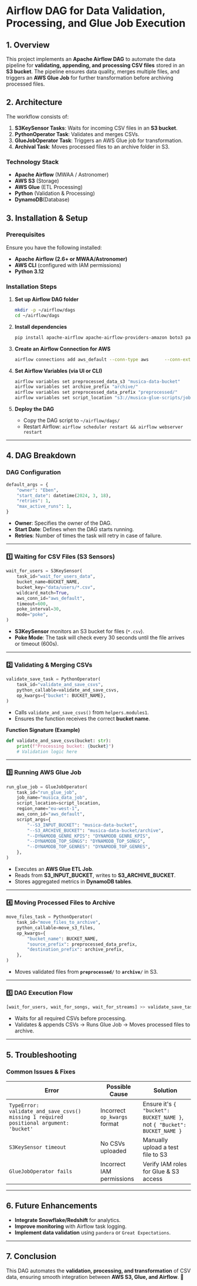 # **Airflow DAG for Data Validation, Processing, and Glue Job Execution**

## **1. Overview**
This project implements an **Apache Airflow DAG** to automate the data pipeline for **validating, appending, and processing CSV files** stored in an **S3 bucket**. The pipeline ensures data quality, merges multiple files, and triggers an **AWS Glue Job** for further transformation before archiving processed files.

## **2. Architecture**
The workflow consists of:
1. **S3KeySensor Tasks**: Waits for incoming CSV files in an **S3 bucket**.
2. **PythonOperator Task**: Validates and merges CSVs.
3. **GlueJobOperator Task**: Triggers an AWS Glue job for transformation.
4. **Archival Task**: Moves processed files to an archive folder in S3.

### **Technology Stack**
- **Apache Airflow** (MWAA / Astronomer)
- **AWS S3** (Storage)
- **AWS Glue** (ETL Processing)
- **Python** (Validation & Processing)
- **DynamoDB**(Database)

## **3. Installation & Setup**
### **Prerequisites**
Ensure you have the following installed:
- **Apache Airflow (2.6+ or MWAA/Astronomer)**
- **AWS CLI** (configured with IAM permissions)
- **Python 3.12**

### **Installation Steps**
1. **Set up Airflow DAG folder**
   ```sh
   mkdir -p ~/airflow/dags
   cd ~/airflow/dags
   ```
2. **Install dependencies**
   ```sh
   pip install apache-airflow apache-airflow-providers-amazon boto3 pandas
   ```
3. **Create an Airflow Connection for AWS**
   ```sh
   airflow connections add aws_default --conn-type aws      --conn-extra '{"aws_access_key_id": "YOUR_ACCESS_KEY", "aws_secret_access_key": "YOUR_SECRET_KEY", "region_name": "eu-west-1"}'
   ```

4. **Set Airflow Variables (via UI or CLI)**
   ```sh
   airflow variables set preprocessed_data_s3 "musica-data-bucket"
   airflow variables set archive_prefix "archive/"
   airflow variables set preprocessed_data_prefix "preprocessed/"
   airflow variables set script_location "s3://musica-glue-scripts/job.py"
   ```

5. **Deploy the DAG**
   - Copy the DAG script to `~/airflow/dags/`
   - Restart Airflow: `airflow scheduler restart && airflow webserver restart`

---

## **4. DAG Breakdown**
### **DAG Configuration**
```python
default_args = {
    "owner": "Eben",
    "start_date": datetime(2024, 3, 18),
    "retries": 1,
    "max_active_runs": 1,
}
```
- **Owner**: Specifies the owner of the DAG.
- **Start Date**: Defines when the DAG starts running.
- **Retries**: Number of times the task will retry in case of failure.

---

### **1️⃣ Waiting for CSV Files (S3 Sensors)**
```python
wait_for_users = S3KeySensor(
    task_id="wait_for_users_data",
    bucket_name=BUCKET_NAME,
    bucket_key="data/users/*.csv",
    wildcard_match=True,
    aws_conn_id="aws_default",
    timeout=600,
    poke_interval=30,
    mode="poke",
)
```
- **S3KeySensor** monitors an S3 bucket for files (`*.csv`).
- **Poke Mode**: The task will check every 30 seconds until the file arrives or timeout (600s).

---

### **2️⃣ Validating & Merging CSVs**
```python
validate_save_task = PythonOperator(
    task_id="validate_and_save_csvs",
    python_callable=validate_and_save_csvs,
    op_kwargs={"bucket": BUCKET_NAME},
)
```
- Calls `validate_and_save_csvs()` from `helpers.modules1`.
- Ensures the function receives the correct **bucket name**.

**Function Signature (Example)**
```python
def validate_and_save_csvs(bucket: str):
    print(f"Processing bucket: {bucket}")
    # Validation logic here
```

---

### **3️⃣ Running AWS Glue Job**
```python
run_glue_job = GlueJobOperator(
    task_id="run_glue_job",
    job_name="musica_data_job",
    script_location=script_location,
    region_name="eu-west-1",
    aws_conn_id="aws_default",
    script_args={
        "--S3_INPUT_BUCKET": "musica-data-bucket",
        "--S3_ARCHIVE_BUCKET": "musica-data-bucket/archive",
        "--DYNAMODB_GENRE_KPIS": "DYNAMODB_GENRE_KPIS",
        "--DYNAMODB_TOP_SONGS": "DYNAMODB_TOP_SONGS",
        "--DYNAMODB_TOP_GENRES": "DYNAMODB_TOP_GENRES",
    },
)
```
- Executes an **AWS Glue ETL Job**.
- Reads from **S3_INPUT_BUCKET**, writes to **S3_ARCHIVE_BUCKET**.
- Stores aggregated metrics in **DynamoDB tables**.

---

### **4️⃣ Moving Processed Files to Archive**
```python
move_files_task = PythonOperator(
    task_id="move_files_to_archive",
    python_callable=move_s3_files,
    op_kwargs={
        "bucket_name": BUCKET_NAME,
        "source_prefix": preprocessed_data_prefix,
        "destination_prefix": archive_prefix,
    },
)
```
- Moves validated files from **`preprocessed/`** to **`archive/`** in S3.

---

### **5️⃣ DAG Execution Flow**
```python
[wait_for_users, wait_for_songs, wait_for_streams] >> validate_save_task >> run_glue_job >> move_files_task
```
- Waits for all required CSVs before processing.
- Validates & appends CSVs → Runs Glue Job → Moves processed files to archive.

---

## **5. Troubleshooting**
### **Common Issues & Fixes**
| Error | Possible Cause | Solution |
|-------|---------------|----------|
| `TypeError: validate_and_save_csvs() missing 1 required positional argument: 'bucket'` | Incorrect `op_kwargs` format | Ensure it's `{ "bucket": BUCKET_NAME }`, not `{ "Bucket": BUCKET_NAME }` |
| `S3KeySensor timeout` | No CSVs uploaded | Manually upload a test file to S3 |
| `GlueJobOperator fails` | Incorrect IAM permissions | Verify IAM roles for Glue & S3 access |

---

## **6. Future Enhancements**
- **Integrate Snowflake/Redshift** for analytics.
- **Improve monitoring** with Airflow task logging.
- **Implement data validation** using `pandera` or `Great Expectations`.

---

## **7. Conclusion**
This DAG automates the **validation, processing, and transformation** of CSV data, ensuring smooth integration between **AWS S3, Glue, and Airflow**. 🚀
